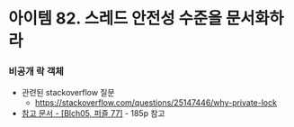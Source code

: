 # 아이템 82. 스레드 안전성 수준을 문서화하라

### 비공개 락 객체
- 관련된 stackoverflow 질문
  - https://stackoverflow.com/questions/25147446/why-private-lock
- [참고 문서 - [Blch05, 퍼즐 77]](https://doc.lagout.org/programmation/Java/Java%20Puzzlers_%20Traps%2C%20Pitfalls%2C%20and%20Corner%20Cases%20%5BBloch%20%26%20Gafter%202005-07-04%5D.pdf) - 185p 참고